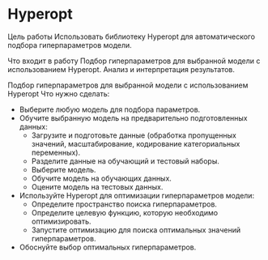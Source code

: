 # Hyperopt

Цель работы
Использовать библиотеку Hyperopt для автоматического подбора гиперпараметров модели.

Что входит в работу
Подбор гиперпараметров для выбранной модели с использованием Hyperopt.
Анализ и интерпретация результатов.

Подбор гиперпараметров для выбранной модели с использованием Hyperopt
Что нужно сделать:
 - Выберите любую модель для подбора параметров.
 - Обучите выбранную модель на предварительно подготовленных данных:
     - Загрузите и подготовьте данные (обработка пропущенных значений, масштабирование, кодирование категориальных переменных).
     - Разделите данные на обучающий и тестовый наборы.
     - Выберите модель.
     - Обучите модель на обучающих данных.
     - Оцените модель на тестовых данных.
 - Используйте Hyperopt для оптимизации гиперпараметров модели:
     - Определите пространство поиска гиперпараметров.
     - Определите целевую функцию, которую необходимо оптимизировать.
     - Запустите оптимизацию для поиска оптимальных значений гиперпараметров.
 - Обоснуйте выбор оптимальных гиперпараметров.

